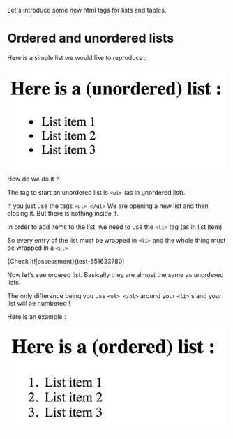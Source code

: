 Let's introduce some new html tags for lists and tables.

# Ordered and unordered lists

Here is a simple list we would like to reproduce :

![](.guides/img/iframe1.png)


How do we do it ?

The tag to start an unordered list is `<ul>` (as in <u>u</u>nordered <u>l</u>ist).

If you just use the tags `<ul> </ul>` We are opening a new list and then closing it. But there is nothing inside it.

In order to add items to the list, we need to use the `<li>` tag (as in <u>l</u>ist <u>i</u>tem)

So every entry of the list must be wrapped in `<li>` and the whole thing must be wrapped in a `<ul>`

{Check It!|assessment}(test-551623780)

Now let's see ordered list. Basically they are almost the same as unordered lists.

The only difference being you use `<ol> </ol>` around your `<li>`'s and your list will be numbered !

Here is an example :

![](.guides/img/iframe2.png)





